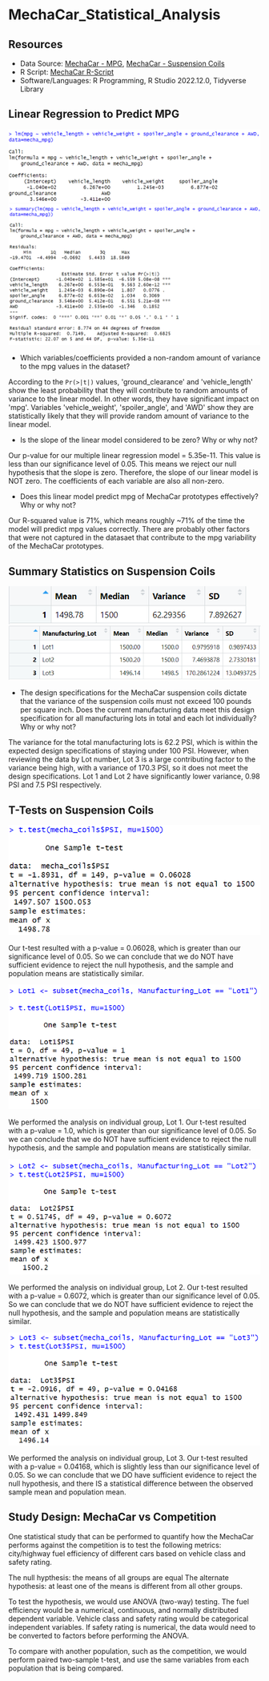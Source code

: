# MechaCar_Statistical_Analysis

## Resources

* Data Source: [MechaCar - MPG](https://github.com/doliver231/MechaCar_Statistical_Analysis/blob/main/MechaCar_mpg.csv), [MechaCar - Suspension Coils](https://github.com/doliver231/MechaCar_Statistical_Analysis/blob/main/Suspension_Coil.csv)
* R Script: [MechaCar R-Script](https://github.com/doliver231/MechaCar_Statistical_Analysis/blob/main/MechaCarChallenge.R)
* Software/Languages: R Programming, R Studio 2022.12.0, Tidyverse Library

## Linear Regression to Predict MPG

![Linear Model](https://github.com/doliver231/MechaCar_Statistical_Analysis/blob/main/Images/Deliverable1_ln().png)
![Summary of LM](https://github.com/doliver231/MechaCar_Statistical_Analysis/blob/main/Images/Deliverable1_summary.png)

* Which variables/coefficients provided a non-random amount of variance to the mpg values in the dataset?

According to the ```Pr(>|t|)``` values, 'ground_clearance' and 'vehicle_length' show the least probability that they will contribute to random amounts of variance to the linear model. In other words, they have significant impact on 'mpg'. Variables 'vehicle_weight', 'spoiler_angle', and 'AWD' show they are statistically likely that they will provide random amount of variance to the linear model.

* Is the slope of the linear model considered to be zero? Why or why not?

Our p-value for our multiple linear regression model = 5.35e-11. This value is less than our significance level of 0.05. This means we reject our null hypothesis that the slope is zero. Therefore, the slope of our linear model is NOT zero. The coefficients of each variable are also all non-zero.

* Does this linear model predict mpg of MechaCar prototypes effectively? Why or why not?

Our R-squared value is 71%, which means roughly ~71% of the time the model will predict mpg values correctly. There are probably other factors that were not captured in the datasaet that contribute to the mpg variability of the MechaCar prototypes.

## Summary Statistics on Suspension Coils

![Total coils](https://github.com/doliver231/MechaCar_Statistical_Analysis/blob/main/Images/Deliverable2_total.png)
![Lots summary](https://github.com/doliver231/MechaCar_Statistical_Analysis/blob/main/Images/Deliverable2_lotSummary.png)

* The design specifications for the MechaCar suspension coils dictate that the variance of the suspension coils must not exceed 100 pounds per square inch. Does the current manufacturing data meet this design specification for all manufacturing lots in total and each lot individually? Why or why not?

The variance for the total manufacturing lots is 62.2 PSI, which is within the expected design specifications of staying under 100 PSI. However, when reviewing the data by Lot number, Lot 3 is a large contributing factor to the variance being high, with a variance of 170.3 PSI, so it does not meet the design specifications. Lot 1 and Lot 2 have significantly lower variance, 0.98 PSI and 7.5 PSI respectively.

## T-Tests on Suspension Coils

![Total](https://github.com/doliver231/MechaCar_Statistical_Analysis/blob/main/Images/Deliverable3_allLots.png)

Our t-test resulted with a p-value = 0.06028, which is greater than our significance level of 0.05. So we can conclude that we do NOT have sufficient evidence to reject the null hypothesis, and the sample and population means are statistically similar.

![Lot1](https://github.com/doliver231/MechaCar_Statistical_Analysis/blob/main/Images/Deliverable3_Lot1.png)

We performed the analysis on individual group, Lot 1. Our t-test resulted with a p-value = 1.0, which is greater than our significance level of 0.05. So we can conclude that we do NOT have sufficient evidence to reject the null hypothesis, and the sample and population means are statistically similar.

![Lot2](https://github.com/doliver231/MechaCar_Statistical_Analysis/blob/main/Images/Deliverable3_Lot2.png)

We performed the analysis on individual group, Lot 2. Our t-test resulted with a p-value = 0.6072, which is greater than our significance level of 0.05. So we can conclude that we do NOT have sufficient evidence to reject the null hypothesis, and the sample and population means are statistically similar.

![Lot3](https://github.com/doliver231/MechaCar_Statistical_Analysis/blob/main/Images/Deliverable3_Lot3.png)

We performed the analysis on individual group, Lot 3. Our t-test resulted with a p-value = 0.04168, which is slightly less than our significance level of 0.05. So we can conclude that we DO have sufficient evidence to reject the null hypothesis, and there IS a statistical difference between the observed sample mean and population mean.

## Study Design: MechaCar vs Competition

One statistical study that can be performed to quantify how the MechaCar performs against the competition is to test the following metrics: city/highway fuel efficiency of different cars based on vehicle class and safety rating.

The null hypthesis: the means of all groups are equal
The alternate hypothesis: at least one of the means is different from all other groups.

To test the hypothesis, we would use ANOVA (two-way) testing. The fuel efficiency would be a numerical, continuous, and normally distributed dependent variable. Vehicle class and safety rating would be categorical independent variables. If safety rating is numerical, the data would need to be converted to factors before performing the ANOVA.

To compare with another population, such as the competition, we would perform paired two-sample t-test, and use the same variables from each population that is being compared.